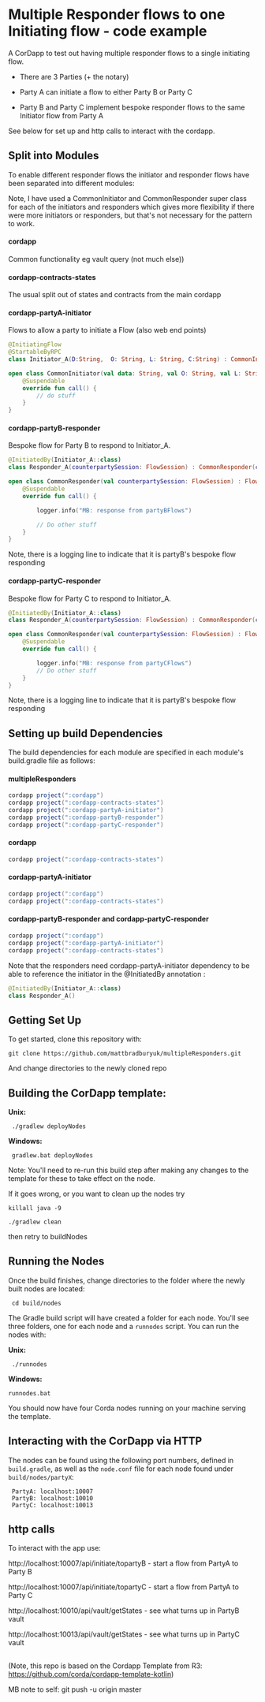 # Multiple Responder flows to one Initiating flow - code example

A CorDapp to test out having multiple responder flows to a single initiating flow.

- There are 3 Parties (+ the notary)

- Party A can initiate a flow to either Party B or Party C

- Party B and Party C implement bespoke responder flows to the same Initiator flow from Party A

See below for set up and http calls to interact with the cordapp.


## Split into Modules

To enable different responder flows the initiator and responder flows have been separated into different modules:

Note, I have used a CommonInitiator and CommonResponder super class for each of the initiators and responders which gives more flexibility if there were more initiators or responders, but that's not necessary for the pattern to work.


#### cordapp

Common functionality eg vault query (not much else))

#### cordapp-contracts-states 

The usual split out of states and contracts from the main cordapp


#### cordapp-partyA-initiator

Flows to allow a party to initiate a Flow (also web end points)

```kotlin
@InitiatingFlow
@StartableByRPC
class Initiator_A(D:String,  O: String, L: String, C:String) : CommonInitiator(D, O, L, C)

open class CommonInitiator(val data: String, val O: String, val L: String, val C:String) : FlowLogic<Unit>() {
    @Suspendable
    override fun call() {
        // do stuff
    }
}
```


#### cordapp-partyB-responder

Bespoke flow for Party B to respond to Initiator_A.



```kotlin
@InitiatedBy(Initiator_A::class)
class Responder_A(counterpartySession: FlowSession) : CommonResponder(counterpartySession)

open class CommonResponder(val counterpartySession: FlowSession) : FlowLogic<Unit>() {
    @Suspendable
    override fun call() {

        logger.info("MB: response from partyBFlows")

        // Do other stuff
    }
}
```
Note, there is a logging line to indicate that it is partyB's bespoke flow responding

#### cordapp-partyC-responder

Bespoke flow for Party C to respond to Initiator_A.



```kotlin
@InitiatedBy(Initiator_A::class)
class Responder_A(counterpartySession: FlowSession) : CommonResponder(counterpartySession)

open class CommonResponder(val counterpartySession: FlowSession) : FlowLogic<Unit>() {
    @Suspendable
    override fun call() {

        logger.info("MB: response from partyCFlows")
        // Do other stuff
    }
}
```

Note, there is a logging line to indicate that it is partyB's bespoke flow responding

## Setting up build Dependencies

The build dependencies for each module are specified in each module's build.gradle file as follows:

#### multipleResponders

```gradle
cordapp project(":cordapp")
cordapp project(":cordapp-contracts-states")
cordapp project(":cordapp-partyA-initiator")
cordapp project(":cordapp-partyB-responder")
cordapp project(":cordapp-partyC-responder")
```



#### cordapp

```gradle
cordapp project(":cordapp-contracts-states")
```

#### cordapp-partyA-initiator

```gradle
cordapp project(":cordapp")
cordapp project(":cordapp-contracts-states")
```

#### cordapp-partyB-responder and cordapp-partyC-responder

```gradle
cordapp project(":cordapp")
cordapp project(":cordapp-partyA-initiator")
cordapp project(":cordapp-contracts-states")
```
Note that the responders need cordapp-partyA-initiator dependency to be able to reference the initiator in the @InitiatedBy annotation :

```kotlin
@InitiatedBy(Initiator_A::class)
class Responder_A()

```






## Getting Set Up

To get started, clone this repository with:

    git clone https://github.com/mattbradburyuk/multipleResponders.git

And change directories to the newly cloned repo

     

## Building the CorDapp template:

**Unix:** 

     ./gradlew deployNodes

**Windows:**

     gradlew.bat deployNodes

Note: You'll need to re-run this build step after making any changes to
the template for these to take effect on the node.

If it goes wrong, or you want to clean up the nodes try 
    
    killall java -9
    
    ./gradlew clean
    
then retry to buildNodes

## Running the Nodes

Once the build finishes, change directories to the folder where the newly
built nodes are located:

     cd build/nodes

The Gradle build script will have created a folder for each node. You'll
see three folders, one for each node and a `runnodes` script. You can
run the nodes with:

**Unix:**

     ./runnodes

**Windows:**

    runnodes.bat

You should now have four Corda nodes running on your machine serving 
the template.


## Interacting with the CorDapp via HTTP

The nodes can be found using the following port numbers, defined in 
`build.gradle`, as well as the `node.conf` file for each node found
under `build/nodes/partyX`:

     PartyA: localhost:10007
     PartyB: localhost:10010
     PartyC: localhost:10013 

## http calls

To interact with the app use: 

http://localhost:10007/api/initiate/topartyB - start a flow from PartyA to Party B

http://localhost:10007/api/initiate/topartyC - start a flow from PartyA to Party C

http://localhost:10010/api/vault/getStates - see what turns up in PartyB vault

http://localhost:10013/api/vault/getStates - see what turns up in PartyC vault

## 

(Note, this repo is based on the Cordapp Template from R3: https://github.com/corda/cordapp-template-kotlin)

MB note to self: git push -u origin master